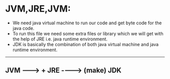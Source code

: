 # JVM,JRE,JVM:
 * We need java virtual machine to run our code and get byte code for the java code.
 * To run this file we need some extra files or library which we will get with the help of JRE i.e. java runtime environment.
 * JDK is basically the combination of both java virtual machine and java runtime environment.


 *** 
 ## JVM ---> +  JRE ----> (make) JDK 
